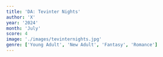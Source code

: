 ```yaml
---
title: 'DA: Tevinter Nights'
author: 'X'
year: '2024'
month: 'July'
score: 4
image: './images/tevinternights.jpg'
genre: ['Young Adult', 'New Adult', 'Fantasy', 'Romance']
---
```

